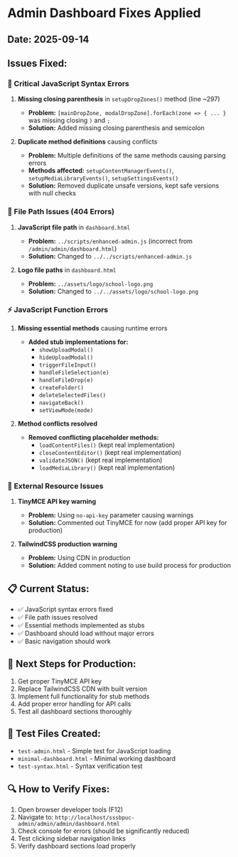 # Admin Dashboard Fixes Applied

## Date: 2025-09-14
## Issues Fixed:

### 🔧 Critical JavaScript Syntax Errors
1. **Missing closing parenthesis** in `setupDropZones()` method (line ~297)
   - **Problem:** `[mainDropZone, modalDropZone].forEach(zone => { ... }` was missing closing `)` and `;`
   - **Solution:** Added missing closing parenthesis and semicolon

2. **Duplicate method definitions** causing conflicts
   - **Problem:** Multiple definitions of the same methods causing parsing errors
   - **Methods affected:** `setupContentManagerEvents()`, `setupMediaLibraryEvents()`, `setupSettingsEvents()`
   - **Solution:** Removed duplicate unsafe versions, kept safe versions with null checks

### 🔗 File Path Issues (404 Errors)
1. **JavaScript file path** in `dashboard.html`
   - **Problem:** `../scripts/enhanced-admin.js` (incorrect from `/admin/admin/dashboard.html`)
   - **Solution:** Changed to `../../scripts/enhanced-admin.js`

2. **Logo file paths** in `dashboard.html`
   - **Problem:** `../assets/logo/school-logo.png`
   - **Solution:** Changed to `../../assets/logo/school-logo.png`

### ⚡ JavaScript Function Errors
1. **Missing essential methods** causing runtime errors
   - **Added stub implementations for:**
     - `showUploadModal()`
     - `hideUploadModal()`
     - `triggerFileInput()`
     - `handleFileSelection(e)`
     - `handleFileDrop(e)`
     - `createFolder()`
     - `deleteSelectedFiles()`
     - `navigateBack()`
     - `setViewMode(mode)`

2. **Method conflicts resolved**
   - **Removed conflicting placeholder methods:**
     - `loadContentFiles()` (kept real implementation)
     - `closeContentEditor()` (kept real implementation)
     - `validateJSON()` (kept real implementation)
     - `loadMediaLibrary()` (kept real implementation)

### 🚨 External Resource Issues
1. **TinyMCE API key warning**
   - **Problem:** Using `no-api-key` parameter causing warnings
   - **Solution:** Commented out TinyMCE for now (add proper API key for production)

2. **TailwindCSS production warning**
   - **Problem:** Using CDN in production
   - **Solution:** Added comment noting to use build process for production

## 📋 Current Status:
- ✅ JavaScript syntax errors fixed
- ✅ File path issues resolved
- ✅ Essential methods implemented as stubs
- ✅ Dashboard should load without major errors
- ✅ Basic navigation should work

## 🚀 Next Steps for Production:
1. Get proper TinyMCE API key
2. Replace TailwindCSS CDN with built version
3. Implement full functionality for stub methods
4. Add proper error handling for API calls
5. Test all dashboard sections thoroughly

## 🧪 Test Files Created:
- `test-admin.html` - Simple test for JavaScript loading
- `minimal-dashboard.html` - Minimal working dashboard
- `test-syntax.html` - Syntax verification test

## 🔍 How to Verify Fixes:
1. Open browser developer tools (F12)
2. Navigate to: `http://localhost/sssbpuc-admin/admin/admin/dashboard.html`
3. Check console for errors (should be significantly reduced)
4. Test clicking sidebar navigation links
5. Verify dashboard sections load properly

